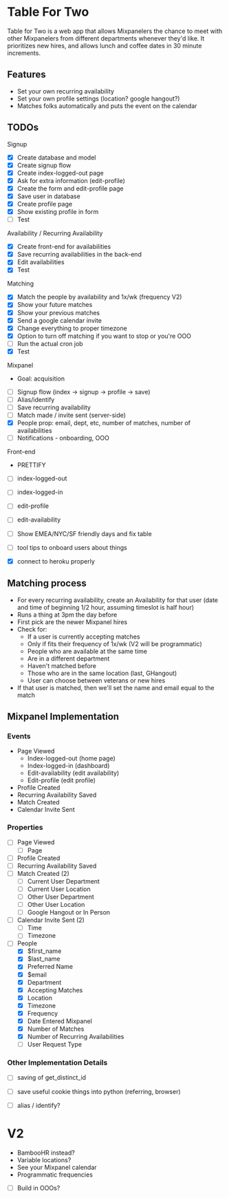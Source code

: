# Table For Two

Table for Two is a web app that allows Mixpanelers the chance to meet with other Mixpanelers from different departments whenever they'd like. It prioritizes new hires, and allows lunch and coffee dates in 30 minute increments.

## Features
- Set your own recurring availability
- Set your own profile settings (location? google hangout?)
- Matches folks automatically and puts the event on the calendar


## TODOs

Signup
- [x] Create database and model
- [x] Create signup flow
- [x] Create index-logged-out page
- [x] Ask for extra information (edit-profile)
- [x] Create the form and edit-profile page
- [x] Save user in database
- [x] Create profile page
- [x] Show existing profile in form
- [ ] Test

Availability / Recurring Availability
- [x] Create front-end for availabilities
- [x] Save recurring availabilities in the back-end
- [x] Edit availabilities
- [x] Test

Matching
- [x] Match the people by availability and 1x/wk (frequency V2)
- [x] Show your future matches
- [x] Show your previous matches
- [x] Send a google calendar invite
- [x] Change everything to proper timezone
- [x] Option to turn off matching if you want to stop or you're OOO
- [ ] Run the actual cron job
- [x] Test

Mixpanel
- Goal: acquisition
- [ ] Signup flow (index -> signup -> profile -> save)
- [ ] Alias/identify
- [ ] Save recurring availability
- [ ] Match made / invite sent (server-side)
- [X] People prop: email, dept, etc, number of matches, number of availabilities
- [ ] Notifications - onboarding, OOO

Front-end
- PRETTIFY
- [ ] index-logged-out
- [ ] index-logged-in
- [ ] edit-profile
- [ ] edit-availability
- [ ] Show EMEA/NYC/SF friendly days and fix table
- [ ] tool tips to onboard users about things
- [X] connect to heroku properly


## Matching process
- For every recurring availability, create an Availability for that user (date and time of beginning 1/2 hour, assuming timeslot is half hour)
- Runs a thing at 3pm the day before
- First pick are the newer Mixpanel hires
- Check for:
    - If a user is currently accepting matches
	- Only if fits their frequency of 1x/wk (V2 will be programmatic)
	- People who are available at the same time
	- Are in a different department
	- Haven't matched before
	- Those who are in the same location (last, GHangout)
	- User can choose between veterans or new hires
- If that user is matched, then we'll set the name and email equal to the match


## Mixpanel Implementation

### Events
- Page Viewed
	- Index-logged-out (home page)
	- Index-logged-in (dashboard)
	- Edit-availability (edit availability)
	- Edit-profile (edit profile)
- Profile Created
- Recurring Availability Saved
- Match Created
- Calendar Invite Sent

### Properties
- [ ] Page Viewed
	- [ ] Page
- [ ] Profile Created
- [ ] Recurring Availability Saved
- [ ] Match Created (2)
	- [ ] Current User Department
	- [ ] Current User Location
	- [ ] Other User Department
	- [ ] Other User Location
	- [ ] Google Hangout or In Person
- [ ] Calendar Invite Sent (2)
	- [ ] Time
	- [ ] Timezone
- [ ] People
	- [X] $first_name
	- [X] $last_name
	- [X] Preferred Name
	- [X] $email
	- [X] Department
	- [X] Accepting Matches
	- [X] Location
	- [X] Timezone
	- [X] Frequency
	- [X] Date Entered Mixpanel
	- [X] Number of Matches
	- [X] Number of Recurring Availabilities
	- [ ] User Request Type

### Other Implementation Details
- [ ] saving of get_distinct_id
- [ ] save useful cookie things into python (referring, browser)
- [ ] alias / identify?


# V2
- BambooHR instead?
- Variable locations?
- See your Mixpanel calendar
- Programmatic frequencies
- [ ] Build in OOOs?

